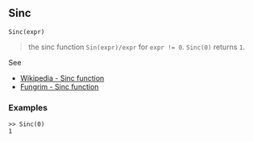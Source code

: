## Sinc

```
Sinc(expr)
```

> the sinc function `Sin(expr)/expr` for `expr != 0`. `Sinc(0)` returns `1`.
 
See
* [Wikipedia - Sinc function](https://en.wikipedia.org/wiki/Sinc_function)
* [Fungrim - Sinc function](http://fungrim.org/topic/Sinc_function/)

### Examples

```
>> Sinc(0)
1
```
